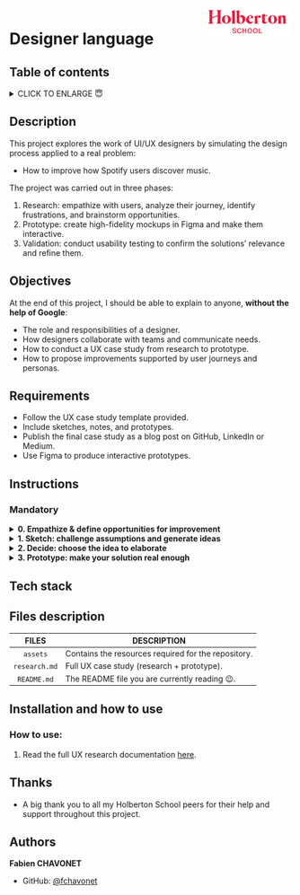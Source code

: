 <img height="50" align="right" src="https://raw.githubusercontent.com/fchavonet/fchavonet/refs/heads/main/assets/images/logo-holberton_school.webp" alt="Holberton School logo">

# Designer language

## Table of contents

<details>
    <summary>
        CLICK TO ENLARGE 😇
    </summary>
    <a href="#description">Description</a>
    <br>
    <a href="#objectives">Objectives</a>
    <br>
    <a href="#requirements">Requirements</a>
    <br>
    <a href="#instructions">Instructions</a>
    <br>
    <a href="#tech-stack">Tech stack</a>
    <br>
    <a href="#files-description">Files description</a>
    <br>
    <a href="#installation_and_how_to_use">Installation and how to use</a>
    <br>
    <a href="#thanks">Thanks</a>
    <br>
    <a href="#authors">Authors</a>
</details>

## <span id="description">Description</span>

This project explores the work of UI/UX designers by simulating the design process applied to a real problem:
- How to improve how Spotify users discover music.

The project was carried out in three phases:
1. Research: empathize with users, analyze their journey, identify frustrations, and brainstorm opportunities.  
2. Prototype: create high-fidelity mockups in Figma and make them interactive.  
3. Validation: conduct usability testing to confirm the solutions’ relevance and refine them.

## <span id="objectives">Objectives</span>

At the end of this project, I should be able to explain to anyone, **without the help of Google**:

- The role and responsibilities of a designer.  
- How designers collaborate with teams and communicate needs.  
- How to conduct a UX case study from research to prototype.  
- How to propose improvements supported by user journeys and personas.  

## <span id="requirements">Requirements</span>
 
- Follow the UX case study template provided.  
- Include sketches, notes, and prototypes.  
- Publish the final case study as a blog post on GitHub, LinkedIn or Medium.  
- Use Figma to produce interactive prototypes.  

## <span id="instructions">Instructions</span>

### Mandatory

<details>
    <summary>
        <b>0. Empathize & define opportunities for improvement</b>
    </summary>
    <br>

With this first assignment, you are trying to understand who you are designing for and how you can make their experience more delightful or reduce the friction. To achieve this, you need to set aside your assumptions. You are not the user, you cannot anticipate their behavior and needs. And from this experience, you can define where/when there is room for improvement without being distracted by your gut feelings.

- Read the personas from above, choose one of them.
- Read their user journey map.
- Assuming you are this person, follow and reproduce each step of their journey.
- Make a list of all the opportunities for improving this experience.

**Things you should have collected:**

- The persona and user journey map you have chosen.
- A list of opportunities for improvements.

**Post only blog post here for all tasks.**

#
**Repo:**
- GitHub repository: `holbertonschool-designer_language`.
<hr>
</details>

<details>
    <summary>
        <b>1. Sketch: challenge assumptions and generate ideas</b>
    </summary>
    <br>

Based on what you have learned from the first task, you will now generate as many ideas as you can. Good or bad, you want them ALL.

You are now in a brainstorming mode: think outside the box. Have you thought about the worst possible idea? Sketch it as well.

Don’t aim for perfect sketches, aim for ideas in quantity. Draw by hand, on a whiteboard or on paper. Remember to take a photo of each idea.

**Things you should have collected:**

- Photos of your sketched ideas.

#
**Repo:**
- GitHub repository: `holbertonschool-designer_language`.
<hr>
</details>

<details>
    <summary>
        <b>2. Decide: choose the idea to elaborate</b>
    </summary>
    <br>

Gather in groups based on the persona you have chosen. Everyone should present their ideas and the group should help you to choose the best idea to explore in the next phase.

- As the speaker, briefly pitch the opportunities you have found from the user’s journey and show your sketched ideas.
- As a reviewer, if you think your peer has made an assumption, question it.
    - Example: If you hear “The user will right-click on the song and […]”, ask “Will the user know that they should right-click?”.

**Things you should have collected:**

- Photo of chosen solution.
- Text explaining: “Why did you and your team choose to explore this idea over the other ones?”.
- There are no bad ideas: list all initials ideas with pros/cons for each that make you or your team decide which way you want to take.

#
**Repo:**
- GitHub repository: `holbertonschool-designer_language`.
<hr>
</details>

<details>
    <summary>
        <b>3. Prototype: make your solution real enough</b>
    </summary>
    <br>

In order to validate your solution, you need to produce a prototype that looks like the real product.

- First, you will need to storyboard your solution.
    - Sketch the user flow on a whiteboard or on paper.
    - Take a photo.
- Then, design the high-fidelity mockups in Figma.
    - If you are not familiar with Figma, [take a quick tour of the interface](https://help.figma.com/hc/fr/categories/360002051613-Getting-Started#Take-a-Tour).
- And finally, pull them together to make your prototype interactive (clickable).
    - [Learn about prototyping with Figma](https://help.figma.com/hc/fr/articles/360040314193-Guide-de-prototypage-dans-Figma).

**Things you should have collected:**

- Storyboard of user flow (photo of whiteboard or sketches)
- The link to view your “pixel-perfect” mockups
- The link to access the interactive prototype on Figma

Please submit a link to a blog post (on Medium or by using a Google Doc, if you don’t want to make it public). In the blog post you should include the images of your mockups as well as your Figma design. Talk the audience through your design process and where you finally landed in your design!

To not start from scratch, you can reuse the [initial Spotify file](https://www.figma.com/file/7aHq0Tns4c6CZDALLd1RXn/Spotify) that [Juno - C#8](https://twitter.com/x/migrate?tok=eyJlIjoiL2p1bWljYXRlcyIsInQiOjE3MTU5NjIyMjV9axyKCj8BNbPnZ21UTZK14A%3D%3D) made, duplicate it and enjoy!

#
**Repo:**
- GitHub repository: `holbertonschool-designer_language`.
<hr>
</details>

## <span id="tech-stack">Tech stack</span>

<p align="left">
</p>

## <span id="files-description">Files description</span>

| **FILES**     | **DESCRIPTION**                                     |
| :-----------: | --------------------------------------------------- |
| `assets`      | Contains the resources required for the repository. |
| `research.md` | Full UX case study (research + prototype).          |
| `README.md`   | The README file you are currently reading 😉.      |

## <span id="installation_and_how_to_use">Installation and how to use</span>

### How to use:

1. Read the full UX research documentation [here](./research.md).

## <span id="thanks">Thanks</span>

- A big thank you to all my Holberton School peers for their help and support throughout this project.

## <span id="authors">Authors</span>

**Fabien CHAVONET**
- GitHub: [@fchavonet](https://github.com/fchavonet)
